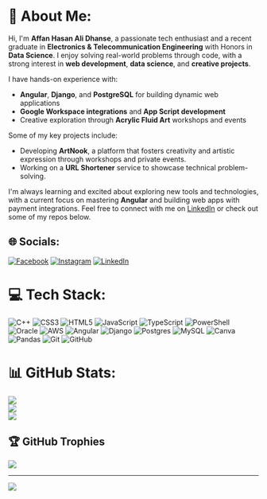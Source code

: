 
# 💫 About Me:
Hi, I'm **Affan Hasan Ali Dhanse**, a passionate tech enthusiast and a recent graduate in **Electronics & Telecommunication Engineering** with Honors in **Data Science**. I enjoy solving real-world problems through code, with a strong interest in **web development**, **data science**, and **creative projects**.

I have hands-on experience with:
- **Angular**, **Django**, and **PostgreSQL** for building dynamic web applications
- **Google Workspace integrations** and **App Script development**
- Creative exploration through **Acrylic Fluid Art** workshops and events

Some of my key projects include:
- Developing **ArtNook**, a platform that fosters creativity and artistic expression through workshops and private events.
- Working on a **URL Shortener** service to showcase technical problem-solving.

I'm always learning and excited about exploring new tools and technologies, with a current focus on mastering **Angular** and building web apps with payment integrations. Feel free to connect with me on [LinkedIn](affan-dhanse-75347b1a0) or check out some of my repos below.


## 🌐 Socials:
[![Facebook](https://img.shields.io/badge/Facebook-%231877F2.svg?logo=Facebook&logoColor=white)](https://facebook.com/Affandhanse) [![Instagram](https://img.shields.io/badge/Instagram-%23E4405F.svg?logo=Instagram&logoColor=white)](https://instagram.com/Affan.dhanse) [![LinkedIn](https://img.shields.io/badge/LinkedIn-%230077B5.svg?logo=linkedin&logoColor=white)](https://linkedin.com/in/linkedin.com/in/affan-dhanse-75347b1a0) 

# 💻 Tech Stack:
![C++](https://img.shields.io/badge/c++-%2300599C.svg?style=flat-square&logo=c%2B%2B&logoColor=white) ![CSS3](https://img.shields.io/badge/css3-%231572B6.svg?style=flat-square&logo=css3&logoColor=white) ![HTML5](https://img.shields.io/badge/html5-%23E34F26.svg?style=flat-square&logo=html5&logoColor=white) ![JavaScript](https://img.shields.io/badge/javascript-%23323330.svg?style=flat-square&logo=javascript&logoColor=%23F7DF1E) ![TypeScript](https://img.shields.io/badge/typescript-%23007ACC.svg?style=flat-square&logo=typescript&logoColor=white) ![PowerShell](https://img.shields.io/badge/PowerShell-%235391FE.svg?style=flat-square&logo=powershell&logoColor=white) ![Oracle](https://img.shields.io/badge/Oracle-F80000?style=flat-square&logo=oracle&logoColor=white) ![AWS](https://img.shields.io/badge/AWS-%23FF9900.svg?style=flat-square&logo=amazon-aws&logoColor=white) ![Angular](https://img.shields.io/badge/angular-%23DD0031.svg?style=flat-square&logo=angular&logoColor=white) ![Django](https://img.shields.io/badge/django-%23092E20.svg?style=flat-square&logo=django&logoColor=white) ![Postgres](https://img.shields.io/badge/postgres-%23316192.svg?style=flat-square&logo=postgresql&logoColor=white) ![MySQL](https://img.shields.io/badge/mysql-4479A1.svg?style=flat-square&logo=mysql&logoColor=white) ![Canva](https://img.shields.io/badge/Canva-%2300C4CC.svg?style=flat-square&logo=Canva&logoColor=white) ![Pandas](https://img.shields.io/badge/pandas-%23150458.svg?style=flat-square&logo=pandas&logoColor=white) ![Git](https://img.shields.io/badge/git-%23F05033.svg?style=flat-square&logo=git&logoColor=white) ![GitHub](https://img.shields.io/badge/github-%23121011.svg?style=flat-square&logo=github&logoColor=white)
# 📊 GitHub Stats:
![](https://github-readme-stats.vercel.app/api?username=Affandhanse&theme=codeSTACKr&hide_border=false&include_all_commits=false&count_private=false)<br/>
![](https://github-readme-streak-stats.herokuapp.com/?user=Affandhanse&theme=codeSTACKr&hide_border=false)<br/>
![](https://github-readme-stats.vercel.app/api/top-langs/?username=Affandhanse&theme=codeSTACKr&hide_border=false&include_all_commits=false&count_private=false&layout=compact)

## 🏆 GitHub Trophies
![](https://github-profile-trophy.vercel.app/?username=Affandhanse&theme=default&no-frame=false&no-bg=true&margin-w=4)

---
[![](https://visitcount.itsvg.in/api?id=Affandhanse&icon=0&color=7)](https://visitcount.itsvg.in)

<!-- Proudly created with GPRM ( https://gprm.itsvg.in ) -->
